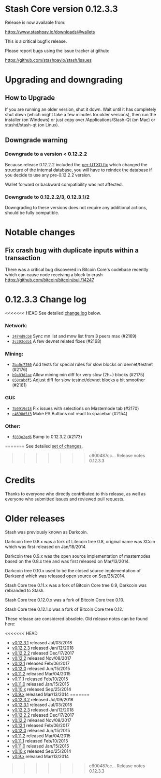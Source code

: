 Stash Core version 0.12.3.3
==========================

Release is now available from:

  <https://www.stashpay.io/downloads/#wallets>

This is a critical bugfix release.

Please report bugs using the issue tracker at github:

  <https://github.com/stashpayio/stash/issues>


Upgrading and downgrading
=========================

How to Upgrade
--------------

If you are running an older version, shut it down. Wait until it has completely
shut down (which might take a few minutes for older versions), then run the
installer (on Windows) or just copy over /Applications/Stash-Qt (on Mac) or
stashd/stash-qt (on Linux).

Downgrade warning
-----------------

### Downgrade to a version < 0.12.2.2

Because release 0.12.2.2 included the [per-UTXO fix](release-notes/stash/release-notes-0.12.2.2.md#per-utxo-fix)
which changed the structure of the internal database, you will have to reindex
the database if you decide to use any pre-0.12.2.2 version.

Wallet forward or backward compatibility was not affected.

### Downgrade to 0.12.2.2/3, 0.12.3.1/2

Downgrading to these versions does not require any additional actions, should be
fully compatible.


Notable changes
===============

Fix crash bug with duplicate inputs within a transaction
--------------------------------------------------------

There was a critical bug discovered in Bitcoin Core's codebase recently which
can cause node receiving a block to crash https://github.com/bitcoin/bitcoin/pull/14247

0.12.3.3 Change log
===================

<<<<<<< HEAD
See detailed [change log](https://github.com/stashpayio/stash/compare/v0.12.3.1...stashpay:v0.12.3.2) below.

### Network:
- [`2474d9cb8`](https://github.com/stashpayio/stash/commit/2474d9cb8) Sync mn list and mnw list from 3 peers max (#2169)
- [`2c303cdb1`](https://github.com/stashpayio/stash/commit/2c303cdb1) A few devnet related fixes (#2168)

### Mining:
- [`2ba0c7760`](https://github.com/stashpayio/stash/commit/2ba0c7760) Add tests for special rules for slow blocks on devnet/testnet (#2176)
- [`b9a83d2ae`](https://github.com/stashpayio/stash/commit/b9a83d2ae) Allow mining min diff for very slow (2h+) blocks (#2175)
- [`050cabdf5`](https://github.com/stashpayio/stash/commit/050cabdf5) Adjust diff for slow testnet/devnet blocks a bit smoother (#2161)

### GUI:
- [`7b9919d18`](https://github.com/stashpayio/stash/commit/7b9919d18) Fix issues with selections on Masternode tab (#2170)
- [`c4698d5f3`](https://github.com/stashpayio/stash/commit/c4698d5f3) Make PS Buttons not react to spacebar (#2154)

### Other:
- [`f833e2ed6`](https://github.com/stashpayio/stash/commit/f833e2ed6) Bump to 0.12.3.2 (#2173)

=======
See detailed [set of changes](https://github.com/dashpay/dash/compare/v0.12.3.2...dashpay:v0.12.3.3).
>>>>>>> c600487cc... Release notes 0.12.3.3

Credits
=======

Thanks to everyone who directly contributed to this release,
as well as everyone who submitted issues and reviewed pull requests.


Older releases
==============

Stash was previously known as Darkcoin.

Darkcoin tree 0.8.x was a fork of Litecoin tree 0.8, original name was XCoin
which was first released on Jan/18/2014.

Darkcoin tree 0.9.x was the open source implementation of masternodes based on
the 0.8.x tree and was first released on Mar/13/2014.

Darkcoin tree 0.10.x used to be the closed source implementation of Darksend
which was released open source on Sep/25/2014.

Stash Core tree 0.11.x was a fork of Bitcoin Core tree 0.9,
Darkcoin was rebranded to Stash.

Stash Core tree 0.12.0.x was a fork of Bitcoin Core tree 0.10.

Stash Core tree 0.12.1.x was a fork of Bitcoin Core tree 0.12.

These release are considered obsolete. Old release notes can be found here:

<<<<<<< HEAD
- [v0.12.3.1](https://github.com/stashpayio/stash/blob/master/doc/release-notes/stash/release-notes-0.12.3.1.md) released Jul/03/2018
- [v0.12.2.3](https://github.com/stashpayio/stash/blob/master/doc/release-notes/stash/release-notes-0.12.2.3.md) released Jan/12/2018
- [v0.12.2.2](https://github.com/stashpayio/stash/blob/master/doc/release-notes/stash/release-notes-0.12.2.2.md) released Dec/17/2017
- [v0.12.2](https://github.com/stashpayio/stash/blob/master/doc/release-notes/stash/release-notes-0.12.2.md) released Nov/08/2017
- [v0.12.1](https://github.com/stashpayio/stash/blob/master/doc/release-notes/stash/release-notes-0.12.1.md) released Feb/06/2017
- [v0.12.0](https://github.com/stashpayio/stash/blob/master/doc/release-notes/stash/release-notes-0.12.0.md) released Jun/15/2015
- [v0.11.2](https://github.com/stashpayio/stash/blob/master/doc/release-notes/stash/release-notes-0.11.2.md) released Mar/04/2015
- [v0.11.1](https://github.com/stashpayio/stash/blob/master/doc/release-notes/stash/release-notes-0.11.1.md) released Feb/10/2015
- [v0.11.0](https://github.com/stashpayio/stash/blob/master/doc/release-notes/stash/release-notes-0.11.0.md) released Jan/15/2015
- [v0.10.x](https://github.com/stashpayio/stash/blob/master/doc/release-notes/stash/release-notes-0.10.0.md) released Sep/25/2014
- [v0.9.x](https://github.com/stashpayio/stash/blob/master/doc/release-notes/stash/release-notes-0.9.0.md) released Mar/13/2014
=======
- [v0.12.3.2](https://github.com/dashpay/dash/blob/master/doc/release-notes/dash/release-notes-0.12.3.2.md) released Jul/09/2018
- [v0.12.3.1](https://github.com/dashpay/dash/blob/master/doc/release-notes/dash/release-notes-0.12.3.1.md) released Jul/03/2018
- [v0.12.2.3](https://github.com/dashpay/dash/blob/master/doc/release-notes/dash/release-notes-0.12.2.3.md) released Jan/12/2018
- [v0.12.2.2](https://github.com/dashpay/dash/blob/master/doc/release-notes/dash/release-notes-0.12.2.2.md) released Dec/17/2017
- [v0.12.2](https://github.com/dashpay/dash/blob/master/doc/release-notes/dash/release-notes-0.12.2.md) released Nov/08/2017
- [v0.12.1](https://github.com/dashpay/dash/blob/master/doc/release-notes/dash/release-notes-0.12.1.md) released Feb/06/2017
- [v0.12.0](https://github.com/dashpay/dash/blob/master/doc/release-notes/dash/release-notes-0.12.0.md) released Jun/15/2015
- [v0.11.2](https://github.com/dashpay/dash/blob/master/doc/release-notes/dash/release-notes-0.11.2.md) released Mar/04/2015
- [v0.11.1](https://github.com/dashpay/dash/blob/master/doc/release-notes/dash/release-notes-0.11.1.md) released Feb/10/2015
- [v0.11.0](https://github.com/dashpay/dash/blob/master/doc/release-notes/dash/release-notes-0.11.0.md) released Jan/15/2015
- [v0.10.x](https://github.com/dashpay/dash/blob/master/doc/release-notes/dash/release-notes-0.10.0.md) released Sep/25/2014
- [v0.9.x](https://github.com/dashpay/dash/blob/master/doc/release-notes/dash/release-notes-0.9.0.md) released Mar/13/2014
>>>>>>> c600487cc... Release notes 0.12.3.3


